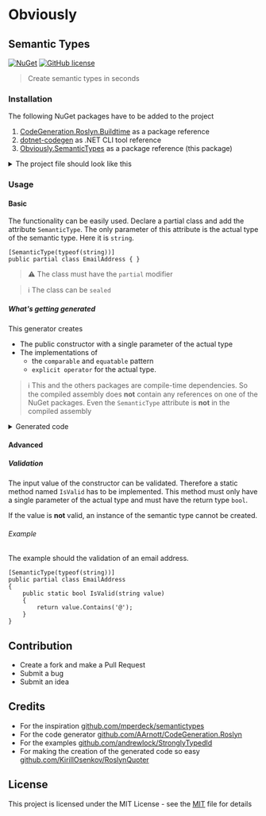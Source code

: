 # Obviously

## Semantic Types

[![NuGet](https://img.shields.io/nuget/v/Obviously.SemanticTypes.svg?color=blue&style=flat-square)](https://www.nuget.org/packages/Obviously.SemanticTypes/) [![GitHub license](https://img.shields.io/github/license/manne/obviously?color=blue&style=flat-square)](https://github.com/manne/obviously/blob/master/LICENSE)

> Create semantic types in seconds

### Installation

The following NuGet packages have to be added to the project
1. [CodeGeneration.Roslyn.Buildtime](https://www.nuget.org/packages/CodeGeneration.Roslyn.BuildTime/) as a package reference
2. [dotnet-codegen](https://www.nuget.org/packages/dotnet-codegen/) as .NET CLI tool reference
3. [Obviously.SemanticTypes](https://www.nuget.org/packages/Obviously.SemanticTypes) as a package reference (this package)

<details>
  <summary>The project file should look like this</summary>

```XML
<Project Sdk="Microsoft.NET.Sdk">
  <PropertyGroup>
    <OutputType>Exe</OutputType>
    <TargetFramework>netcoreapp3.1</TargetFramework>
  </PropertyGroup>
  <ItemGroup>
    <PackageReference Include="CodeGeneration.Roslyn.BuildTime" Version="0.6.1">
      <PrivateAssets>all</PrivateAssets>
      <IncludeAssets>runtime; build; native; contentfiles; analyzers; buildtransitive</IncludeAssets>
    </PackageReference>
    <PackageReference Include="Obviously.SemanticTypes" Version="0.0.1-preview001" />
    <DotNetCliToolReference Include="dotnet-codegen" Version="0.5.13" />
  </ItemGroup>
</Project>
```
</details>

### Usage

#### Basic

The functionality can be easily used.
Declare a partial class and add the attribute `SemanticType`.
The only parameter of this attribute is the actual type of the semantic type. Here it is `string`.

```CSharp
[SemanticType(typeof(string))]
public partial class EmailAddress { }
```

> ⚠ The class must have the `partial` modifier

> ℹ The class can be `sealed`

##### What's getting generated
This generator creates

* The public constructor with a single parameter of the actual type
* The implementations of
  * the `comparable` and  `equatable` pattern
  * `explicit operator` for the actual type.


> ℹ This and the others packages are compile-time dependencies. So the compiled assembly does __not__ contain any references on one of the NuGet packages. Even the `SemanticType` attribute is __not__ in the compiled assembly

<details>
 <summary>Generated code</summary>

###### Example
```CSharp
public partial class EmailAddress : global::System.IComparable<EmailAddress>, global::System.IEquatable<EmailAddress>
{
    private readonly string _value;
    public EmailAddress(string value)
    {
        _value = value;
    }

    public int CompareTo(EmailAddress other)
    {
        // left out for readability
    }

    public bool Equals(EmailAddress other)
    {
        // left out for readability
    }

    public override bool Equals(object obj)
    {
        // left out for readability
    }

    public override int GetHashCode()
    {
        // left out for readability
    }

    public static bool operator ==(EmailAddress left, EmailAddress right)
    {
        // left out for readability
    }

    public static bool operator !=(EmailAddress left, EmailAddress right)
    {
        // left out for readability
    }

    public static explicit operator string(EmailAddress t)
    {
        // left out for readability
    }
    
    public override string ToString()
    {
        // left out for readability
    }
```

</details>

#### Advanced

##### Validation

The input value of the constructor can be validated.
Therefore a static method named `IsValid` has to be implemented.
This method must only have a single parameter of the actual type and must have the return type `bool`.

If the value is __not__ valid, an instance of the semantic type cannot be created.


###### Example

The example should the validation of an email address.

```CSharp
[SemanticType(typeof(string))]
public partial class EmailAddress
{
    public static bool IsValid(string value)
    {
        return value.Contains('@');
    }
}
```

## Contribution

* Create a fork and make a Pull Request
* Submit a bug
* Submit an idea

## Credits

* For the inspiration [github.com/mperdeck/semantictypes](https://github.com/mperdeck/semantictypes)
* For the code generator [github.com/AArnott/CodeGeneration.Roslyn](https://github.com/AArnott/CodeGeneration.Roslyn)
* For the examples [github.com/andrewlock/StronglyTypedId](https://github.com/andrewlock/StronglyTypedId)
* For making the creation of the generated code so easy [github.com/KirillOsenkov/RoslynQuoter](https://github.com/KirillOsenkov/RoslynQuoter)

## License

This project is licensed under the MIT License - see the [MIT](License) file for details
